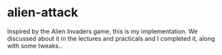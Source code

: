 # alien-attack
Inspired by the Alien Invaders game, this is my implementation. We discussed about it in the lectures and practicals and I completed it, along with some tweaks..
